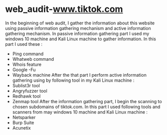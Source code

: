 # web_audit-www.tiktok.com
In the beginning of web audit, I gather the information about this website using passive information gathering mechanism and active information gathering mechanism.
In passive information gathering part I used my windows 10 machine and Kali Linux machine to gather information. In this part I used these :
- Ping command
- Whatweb command
- Whois feature
- Google -Fu
- Wayback machine
After the that part I perform active information gathering using by following tool in my Kali Linux machine :
- Sublist3r tool
- Angryfuzzer tool
- Redhawk tool
- Zenmap tool
After the information gathering part, I begin the scanning to chosen subdomains of tiktok.com. In this part I used following tools and scanners from may windows 10 machine and Kali Linux machine :
- Netsparker
- Burp Suite
- Acunetix

